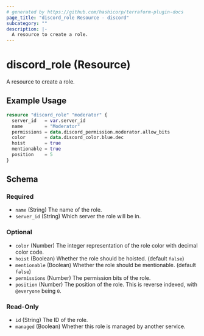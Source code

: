 ```yaml
---
# generated by https://github.com/hashicorp/terraform-plugin-docs
page_title: "discord_role Resource - discord"
subcategory: ""
description: |-
  A resource to create a role.
---
```


# discord_role (Resource)

A resource to create a role.

## Example Usage

```terraform
resource "discord_role" "moderator" {
  server_id   = var.server_id
  name        = "Moderator"
  permissions = data.discord_permission.moderator.allow_bits
  color       = data.discord_color.blue.dec
  hoist       = true
  mentionable = true
  position    = 5
}
```

<!-- schema generated by tfplugindocs -->
## Schema

### Required

- `name` (String) The name of the role.
- `server_id` (String) Which server the role will be in.

### Optional

- `color` (Number) The integer representation of the role color with decimal color code.
- `hoist` (Boolean) Whether the role should be hoisted. (default `false`)
- `mentionable` (Boolean) Whether the role should be mentionable. (default `false`)
- `permissions` (Number) The permission bits of the role.
- `position` (Number) The position of the role. This is reverse indexed, with `@everyone` being `0`.

### Read-Only

- `id` (String) The ID of the role.
- `managed` (Boolean) Whether this role is managed by another service.
